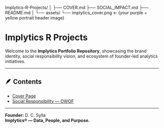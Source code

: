 Implytics-R-Projects/
│
├── COVER.md
├── SOCIAL_IMPACT.md
├── README.md
│
└── assets/
    └── implytics_cover.png     ← (your purple + yellow portrait header image)
# Implytics R Projects

Welcome to the **Implytics Portfolio Repository**, showcasing the brand identity, social responsibility vision, and ecosystem of founder-led analytics initiatives.

---

## 🪶 Contents
- [Cover Page](./COVER.md)
- [Social Responsibility — OWOF](./SOCIAL_IMPACT.md)

---

**Founder:** D. C. Sylla  
**Implytics® — Data, People, and Purpose.**
